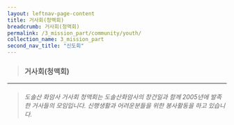 ```yaml
---
layout: leftnav-page-content
title: 거사회(청맥회)
breadcrumb: 거사회(청맥회)
permalink: /3_mission_part/community/youth/
collection_name: 3_mission_part
second_nav_title: "신도회"
---
```


> ### **거사회(청맥회)**

---

> ###### *도솔산 화암사 거사회 청맥회는 도솔산화암사의 창건일과 함께 2005년에 발족한 거사들의 모임입니다. 신행생활과 어려운분들을 위한 봉사활동을 하고 있습니다.*




